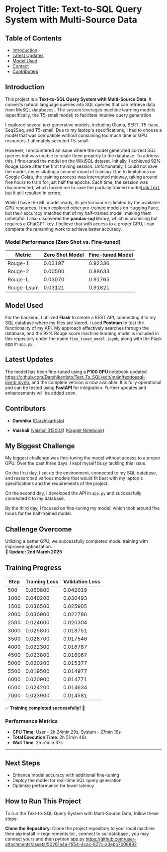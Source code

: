 # **Project Title: Text-to-SQL Query System with Multi-Source Data**

## **Table of Contents**
- [Introduction](#introduction)
- [Latest Updates](#updates)
- [Model Used](#model-used)
- [Contact](#contact)
- [Contributers](#contributers)

## **Introduction**
This project is a **Text-to-SQL Query System with Multi-Source Data**. It converts natural language queries into SQL queries that can retrieve data from  MySQL databases . The system leverages machine learning models (specifically, the T5-small model) to facilitate intuitive query generation.

I explored several text generative models, including Olama, BERT, T5-base, Seq2Seq, and T5-small. Due to my laptop's specifications, I had to choose a model that was compatible without consuming too much time or GPU resources. I ultimately selected T5-small.

However, I encountered an issue where the model generated correct SQL queries but was unable to relate them properly to the database. To address this, I fine-tuned the model on the WikiSQL dataset. Initially, I achieved 92% Rouge score after the first training session. Unfortunately, I could not save the model, necessitating a second round of training. Due to limitations on Google Colab, the training process was interrupted midway, taking around five hours to train for just half the epochs. Each time, the session was disconnected, which forced me to save the partially trained model[Link Text](https://huggingface.co/darshikaaaa/Text_to_SQL), but it still resulted in errors.

While I have the ML model ready, its performance is limited by the available GPU resources. I then explored other pre-trained models on Hugging Face, but their accuracy matched that of my half-trained model, making them unhelpful. I also discovered the **pandas-nql** library, which is promising but requires a ChatGPT key. I believe that with access to a proper GPU, I can complete the remaining work to achieve better accuracy.
### Model Performance (Zero Shot vs. Fine-tuned)

| Metric      | Zero Shot Model | Fine-tuned Model |
|-------------|-----------------|------------------|
| Rouge-1     | 0.03197         | 0.92336          |
| Rouge-2     | 0.00500         | 0.88633          |
| Rouge-L     | 0.03070         | 0.91765          |
| Rouge-Lsum  | 0.03121         | 0.91821          |


## **Model Used**
For the backend, I utilized **Flask** to create a REST API, connecting it to my SQL database where my files are stored. I used **Postman** to test the functionality of my API. My approach effectively searches through the database, and the 92% Rouge score machine learning model is included in this repository under the name `fine_tuned_model.ipynb`, along with the Flask app in `app.py`.
## **Latest Updates**  
The model has been fine-tuned using a **P100 GPU** notebook updated https://github.com/Darshikartisto/Text_To_SQL/edit/main/texttossql-ipynb.ipynb, and the complete version is now available. It is fully operational and can be tested using **FastAPI** for integration. Further updates and enhancements will be added soon.

## **Contributors**    
- **Darshika** ([Darshikartisto](https://github.com/Darshikartisto))

- **Vaishali** ([vaishali312003](https://github.com/vaishali312003)) ([Kaggle Notebook](https://www.kaggle.com/code/vasthetic/texttossql-ipynb))  


## My Biggest Challenge

My biggest challenge was fine-tuning the model without access to a proper GPU. Over the past three days, I kept myself busy tackling this issue.

On the first day, I set up the environment, connected to my SQL database, and researched various models that would fit best with my laptop's specifications and the requirements of the project.

On the second day, I developed the API in `app.py` and successfully connected it to my database.

By the third day, I focused on fine-tuning my model, which took around five hours for the half-trained model.

## Challenge Overcome  
Utilizing a better GPU, we successfully completed model training with improved optimization.  
📅 **Update: 2nd March 2025**  

## Training Progress  

| Step  | Training Loss | Validation Loss |
|-------|--------------|----------------|
| 500   | 0.060800     | 0.042019       |
| 1000  | 0.040200     | 0.030493       |
| 1500  | 0.036500     | 0.025905       |
| 2000  | 0.030900     | 0.022786       |
| 2500  | 0.024600     | 0.020304       |
| 3000  | 0.025800     | 0.018751       |
| 3500  | 0.028700     | 0.017546       |
| 4000  | 0.022300     | 0.016787       |
| 4500  | 0.023800     | 0.016067       |
| 5000  | 0.020200     | 0.015377       |
| 5500  | 0.019500     | 0.014977       |
| 6000  | 0.020900     | 0.014771       |
| 6500  | 0.024200     | 0.014634       |
| 7000  | 0.023900     | 0.014581       |

✅ **Training completed successfully!** 🎉  

### **Performance Metrics**  
- **CPU Time**: User - 2h 24min 29s, System - 27min 16s  
- **Total Execution Time**: 2h 51min 46s  
- **Wall Time**: 2h 51min 37s  

---

## Next Steps  
- Enhance model accuracy with additional fine-tuning  
- Deploy the model for real-time SQL query generation  
- Optimize performance for lower latency  

## How to Run This Project

To run the Text-to-SQL Query System with Multi-Source Data, follow these steps:

 **Clone the Repository**:
   Clone the project repository to your local machine then pip install -r requirements.txt , connect to sql database , you may connect yours and then python app.py
https://github.com/user-attachments/assets/50261a4a-f954-4cac-827c-a3ebb7b08892



